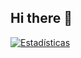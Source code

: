 ## Hi there 👋

[![Estadísticas](https://github-readme-stats.vercel.app/api?username=hugolizama)](https://github.com/anuraghazra/github-readme-stats)

<!--
**hugolizama/hugolizama** is a ✨ _special_ ✨ repository because its `README.md` (this file) appears on your GitHub profile.

Here are some ideas to get you started:

- 🔭 I’m currently working on ...
- 🌱 I’m currently learning ...
- 👯 I’m looking to collaborate on ...
- 🤔 I’m looking for help with ...
- 💬 Ask me about ...
- 📫 How to reach me: ...
- 😄 Pronouns: ...
- ⚡ Fun fact: ...
-->

